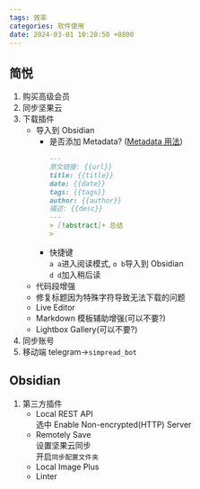 ```yaml
---
tags: 效率
categories: 软件使用
date: 2024-03-01 10:20:50 +0800
---
```


## 简悦

1. 购买高级会员
2. 同步坚果云
3. 下载插件
   - 导入到 Obsidian
     - 是否添加 Metadata? ([Metadata 用法](https://github.com/Kenshin/simpread/discussions/2902#discussioncomment-2590065))
        ```md
        ---
        原文链接: {{url}}
        title: {{title}}
        date: {{date}}
        tags: {{tags}}
        author: {{author}}
        描述: {{desc}}
        ---
        > [!abstract]+ 总结
        > 
        
        ```
     - 快捷键  
       `a a`进入阅读模式, `o b`导入到 Obsidian  
       `d d`加入稍后读
   - 代码段增强
   - 修复标题因为特殊字符导致无法下载的问题
   - Live Editor
   - Markdown 模板辅助增强(可以不要?)
   - Lightbox Gallery(可以不要?)
4. 同步账号
5. 移动端
   telegram→`simpread_bot`

## Obsidian

1. 第三方插件
   - Local REST API  
     选中 Enable Non-encrypted(HTTP) Server
   - Remotely Save  
     设置坚果云同步  
     开启`同步配置文件夹`
   - Local Image Plus
   - Linter
